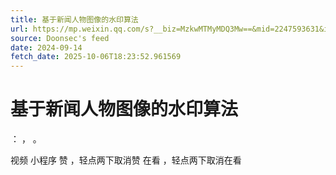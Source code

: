 ```yaml
---
title: 基于新闻人物图像的水印算法
url: https://mp.weixin.qq.com/s?__biz=MzkwMTMyMDQ3Mw==&mid=2247593631&idx=1&sn=92fb57976f98866c0dae54534455c936
source: Doonsec's feed
date: 2024-09-14
fetch_date: 2025-10-06T18:23:52.961569
---
```


# 基于新闻人物图像的水印算法

：
，
。

视频
小程序
赞
，轻点两下取消赞
在看
，轻点两下取消在看